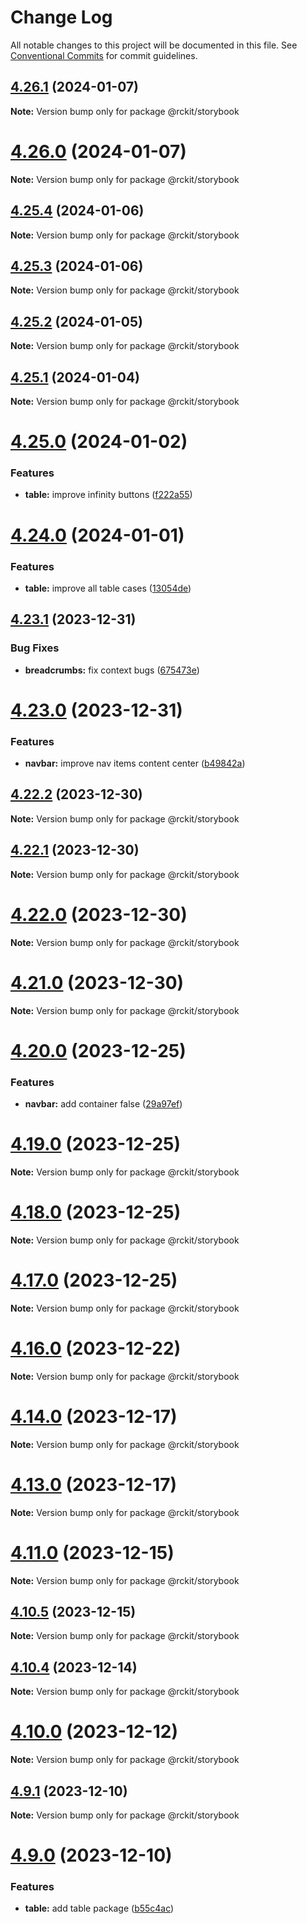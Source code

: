 # Change Log

All notable changes to this project will be documented in this file.
See [Conventional Commits](https://conventionalcommits.org) for commit guidelines.

## [4.26.1](https://github.com/lskjs/rckit/compare/v4.26.0...v4.26.1) (2024-01-07)

**Note:** Version bump only for package @rckit/storybook





# [4.26.0](https://github.com/lskjs/rckit/compare/v4.25.4...v4.26.0) (2024-01-07)

**Note:** Version bump only for package @rckit/storybook





## [4.25.4](https://github.com/lskjs/rckit/compare/v4.25.3...v4.25.4) (2024-01-06)

**Note:** Version bump only for package @rckit/storybook





## [4.25.3](https://github.com/lskjs/rckit/compare/v4.25.2...v4.25.3) (2024-01-06)

**Note:** Version bump only for package @rckit/storybook





## [4.25.2](https://github.com/lskjs/rckit/compare/v4.25.1...v4.25.2) (2024-01-05)

**Note:** Version bump only for package @rckit/storybook





## [4.25.1](https://github.com/lskjs/rckit/compare/v4.25.0...v4.25.1) (2024-01-04)

**Note:** Version bump only for package @rckit/storybook





# [4.25.0](https://github.com/lskjs/rckit/compare/v4.24.0...v4.25.0) (2024-01-02)


### Features

* **table:** improve infinity buttons ([f222a55](https://github.com/lskjs/rckit/commit/f222a55df9e75b0621aa24a46f8e756281c0f257))





# [4.24.0](https://github.com/lskjs/rckit/compare/v4.23.1...v4.24.0) (2024-01-01)


### Features

* **table:** improve all table cases ([13054de](https://github.com/lskjs/rckit/commit/13054de9b6748ed12afc22b9c967a3ea1dcb3be6))





## [4.23.1](https://github.com/lskjs/rckit/compare/v4.23.0...v4.23.1) (2023-12-31)


### Bug Fixes

* **breadcrumbs:** fix context bugs ([675473e](https://github.com/lskjs/rckit/commit/675473e3f7206c7490c3dd66278fefae116cc865))





# [4.23.0](https://github.com/lskjs/rckit/compare/v4.22.2...v4.23.0) (2023-12-31)


### Features

* **navbar:** improve nav items content center ([b49842a](https://github.com/lskjs/rckit/commit/b49842a0a18ae1df38233d355cefdfee9a85df03))





## [4.22.2](https://github.com/lskjs/rckit/compare/v4.22.1...v4.22.2) (2023-12-30)

**Note:** Version bump only for package @rckit/storybook





## [4.22.1](https://github.com/lskjs/rckit/compare/v4.22.0...v4.22.1) (2023-12-30)

**Note:** Version bump only for package @rckit/storybook





# [4.22.0](https://github.com/lskjs/rckit/compare/v4.21.0...v4.22.0) (2023-12-30)

**Note:** Version bump only for package @rckit/storybook





# [4.21.0](https://github.com/lskjs/rckit/compare/v4.20.0...v4.21.0) (2023-12-30)

**Note:** Version bump only for package @rckit/storybook





# [4.20.0](https://github.com/lskjs/rckit/compare/v4.19.0...v4.20.0) (2023-12-25)


### Features

* **navbar:** add container false ([29a97ef](https://github.com/lskjs/rckit/commit/29a97efd1614a61f2911b20b5716f74956d7fe3e))





# [4.19.0](https://github.com/lskjs/rckit/compare/v4.18.0...v4.19.0) (2023-12-25)

**Note:** Version bump only for package @rckit/storybook





# [4.18.0](https://github.com/lskjs/rckit/compare/v4.17.0...v4.18.0) (2023-12-25)

**Note:** Version bump only for package @rckit/storybook





# [4.17.0](https://github.com/lskjs/rckit/compare/v4.16.0...v4.17.0) (2023-12-25)

**Note:** Version bump only for package @rckit/storybook





# [4.16.0](https://github.com/lskjs/rckit/compare/v4.15.1...v4.16.0) (2023-12-22)

**Note:** Version bump only for package @rckit/storybook





# [4.14.0](https://github.com/lskjs/rckit/compare/v4.13.0...v4.14.0) (2023-12-17)

**Note:** Version bump only for package @rckit/storybook





# [4.13.0](https://github.com/lskjs/rckit/compare/v4.12.0...v4.13.0) (2023-12-17)

**Note:** Version bump only for package @rckit/storybook





# [4.11.0](https://github.com/lskjs/rckit/compare/v4.10.5...v4.11.0) (2023-12-15)

**Note:** Version bump only for package @rckit/storybook





## [4.10.5](https://github.com/lskjs/rckit/compare/v4.10.4...v4.10.5) (2023-12-15)

**Note:** Version bump only for package @rckit/storybook





## [4.10.4](https://github.com/lskjs/rckit/compare/v4.10.3...v4.10.4) (2023-12-14)

**Note:** Version bump only for package @rckit/storybook





# [4.10.0](https://github.com/lskjs/rckit/compare/v4.9.1...v4.10.0) (2023-12-12)

**Note:** Version bump only for package @rckit/storybook





## [4.9.1](https://github.com/lskjs/rckit/compare/v4.9.0...v4.9.1) (2023-12-10)

**Note:** Version bump only for package @rckit/storybook





# [4.9.0](https://github.com/lskjs/rckit/compare/v4.8.2...v4.9.0) (2023-12-10)


### Features

* **table:** add table package ([b55c4ac](https://github.com/lskjs/rckit/commit/b55c4ac41c7212bdc5c021880726a471be2786f8))

